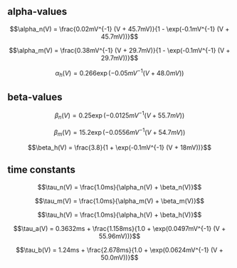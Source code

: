 
## alpha-values
$$\alpha_n(V) = \frac{0.02mV^{-1} (V + 45.7mV)}{1 - \exp(-0.1mV^{-1} (V + 45.7mV))}$$

$$\alpha_m(V) = \frac{0.38mV^{-1} (V + 29.7mV)}{1 - \exp(-0.1mV^{-1} (V + 29.7mV))}$$

$$\alpha_h(V) = 0.266 \exp(-0.05mV^{-1} (V + 48.0mV))$$

## beta-values
$$\beta_n(V) = 0.25 \exp(-0.0125mV^{-1} (V + 55.7mV))$$

$$\beta_m(V) = 15.2 \exp(-0.0556mV^{-1} (V + 54.7mV))$$

$$\beta_h(V) = \frac{3.8}{1 + \exp(-0.1mV^{-1} (V + 18mV))}$$

## time constants
$$\tau_n(V) = \frac{1.0ms}{\alpha_n(V) + \beta_n(V)}$$

$$\tau_m(V) = \frac{1.0ms}{\alpha_m(V) + \beta_m(V)}$$

$$\tau_h(V) = \frac{1.0ms}{\alpha_h(V) + \beta_h(V)}$$

$$\tau_a(V) = 0.3632ms + \frac{1.158ms}{1.0 + \exp(0.0497mV^{-1} (V + 55.96mV))}$$

$$\tau_b(V) = 1.24ms + \frac{2.678ms}{1.0 + \exp(0.0624mV^{-1} (V + 50.0mV))}$$


